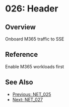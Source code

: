 ﻿# 026: Header
## Overview
Onboard M365 traffic to SSE

## Reference
Enable M365 workloads first

## See Also
- [Previous: NET_025](NET_025.md)
- [Next: NET_027](NET_027.md)
